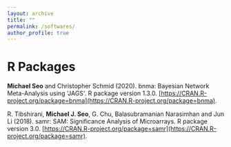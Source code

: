 ```yaml
---
layout: archive
title: ""
permalink: /softwares/
author_profile: true
---
```


# R Packages

**Michael Seo** and Christopher Schmid (2020). bnma: Bayesian Network Meta-Analysis using 'JAGS'.
R package version 1.3.0. <ins>[https://CRAN.R-project.org/package=bnma](https://CRAN.R-project.org/package=bnma)</ins>.

R. Tibshirani, **Michael J. Seo**, G. Chu, Balasubramanian Narasimhan and Jun Li (2018). samr: SAM:
Significance Analysis of Microarrays. R package version 3.0. <ins>[https://CRAN.R-project.org/package=samr](https://CRAN.R-project.org/package=samr)</ins>.